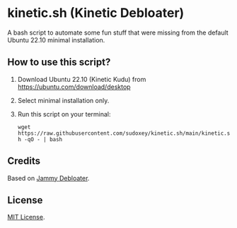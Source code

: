 # kinetic.sh (Kinetic Debloater)

A bash script to automate some fun stuff that were missing from the default Ubuntu 22.10 minimal installation.

## How to use this script?

1. Download Ubuntu 22.10 (Kinetic Kudu) from https://ubuntu.com/download/desktop
2. Select minimal installation only.
3. Run this script on your terminal:

    `wget https://raw.githubusercontent.com/sudoxey/kinetic.sh/main/kinetic.sh -qO - | bash`

## Credits

Based on [Jammy Debloater](https://github.com/sudoxey/jammy.sh).

## License

[MIT License](https://github.com/sudoxey/kinetic.sh/blob/main/LICENSE).
